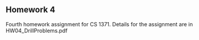 ## Homework 4

Fourth homework assignment for CS 1371. Details for the assignment are in HW04_DrillProblems.pdf
